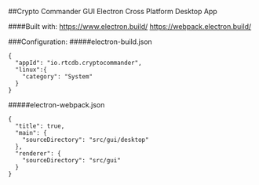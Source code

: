 ##Crypto Commander GUI
Electron Cross Platform Desktop App

####Built with:
https://www.electron.build/
https://webpack.electron.build/

###Configuration:
#####electron-build.json
```
{
  "appId": "io.rtcdb.cryptocommander",
  "linux":{
    "category": "System"
  }
}
```
#####electron-webpack.json
```
{
  "title": true,
  "main": {
    "sourceDirectory": "src/gui/desktop"
  },
  "renderer": {
    "sourceDirectory": "src/gui"
  }
}
```